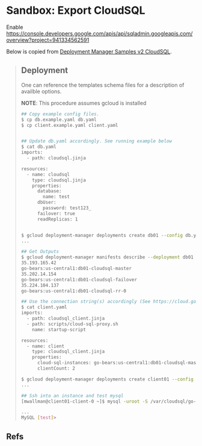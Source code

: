 
# Sandbox: Export CloudSQL

Enable
https://console.developers.google.com/apis/api/sqladmin.googleapis.com/overview?project=941334562591

Below is copied from [Deployment Manager Samples v2 CloudSQL](https://github.com/GoogleCloudPlatform/deploymentmanager-samples/tree/master/examples/v2/cloudsql).

> ## Deployment
>
> One can reference the templates schema files for a description of availble options.
>
> **NOTE**: This procedure assumes gcloud is installed
>
> ```sh
> ## Copy example config files.
> $ cp db.example.yaml db.yaml
> $ cp client.example.yaml client.yaml
>
>
> ## Update db.yaml accordingly. See running example below
> $ cat db.yaml
> imports:
>   - path: cloudsql.jinja
>
> resources:
>   - name: cloudsql
>     type: cloudsql.jinja
>     properties:
>       database:
>         name: test
>       dbUser:
>         password: test123_
>       failover: true
>       readReplicas: 1
>
>
> $ gcloud deployment-manager deployments create db01 --config db.yaml
> ...
>
> ## Get Outputs
> $ gcloud deployment-manager manifests describe --deployment db01 | sed -n 's@^.*finalValue: @@p'1
> 35.193.165.42
> go-bears:us-central1:db01-cloudsql-master
> 35.202.14.154
> go-bears:us-central1:db01-cloudsql-failover
> 35.224.104.137
> go-bears:us-central1:db01-cloudsql-rr-0
>
> ## Use the connection string(s) accordingly (See https://cloud.google.com/sql/docs/mysql/sql-proxy](). CloudSQL Proxy > will use this string accordinly.
> $ cat client.yaml
> imports:
>   - path: cloudsql_client.jinja
>   - path: scripts/cloud-sql-proxy.sh
>     name: startup-script
>
> resources:
>   - name: client
>     type: cloudsql_client.jinja
>     properties:
>       cloud-sql-instances: go-bears:us-central1:db01-cloudsql-master
>       clientCount: 2
>
> $ gcloud deployment-manager deployments create client01 --config client.yaml
> ...
>
> ## Ssh into an instance and test mysql
> [mwallman@client01-client-0 ~]$ mysql -uroot -S /var/cloudsql/go-bears\:us-central1\:db01-cloudsql-master -ptest123_ > test
>
> ...
> MySQL [test]>
> ```

## Refs


